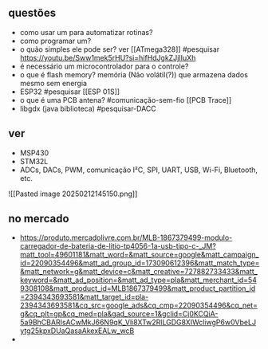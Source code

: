 
## questões
- como usar um para automatizar rotinas?
- como programar um?
- o quão simples ele pode ser? 
	ver [[ATmega328]] #pesquisar 
	https://youtu.be/Sww1mek5rHU?si=hifHdJgkZJjIIuXh
- é necessário um microcontrolador para o controle?
- o que é flash memory?
	memória (Não volátil(?)) que armazena dados mesmo sem energia
- ESP32 #pesquisar [[ESP 01S]]
- o que é uma PCB antena? #comunicação-sem-fio [[PCB Trace]]
- libgdx (java biblioteca) #pesquisar-DACC
## ver
- MSP430 
- STM32L
- ADCs, DACs, PWM, comunicação I²C, SPI, UART, USB, Wi-Fi, Bluetooth, etc.

![[Pasted image 20250212145150.png]]
## no mercado
- https://produto.mercadolivre.com.br/MLB-1867379499-modulo-carregador-de-bateria-de-litio-tp4056-1a-usb-tipo-c-_JM?matt_tool=49601181&matt_word=&matt_source=google&matt_campaign_id=22090354496&matt_ad_group_id=173090612396&matt_match_type=&matt_network=g&matt_device=c&matt_creative=727882733433&matt_keyword=&matt_ad_position=&matt_ad_type=pla&matt_merchant_id=549308108&matt_product_id=MLB1867379499&matt_product_partition_id=2394343693581&matt_target_id=pla-2394343693581&cq_src=google_ads&cq_cmp=22090354496&cq_net=g&cq_plt=gp&cq_med=pla&gad_source=1&gclid=Cj0KCQiA-5a9BhCBARIsACwMkJ66N9qK_Vli8XTw2RlLGDG8XIWcliwgP6w0VbeLJytg25kpxDUaQasaAkexEALw_wcB
- 